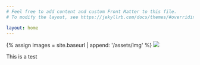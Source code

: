 ```yaml
---
# Feel free to add content and custom Front Matter to this file.
# To modify the layout, see https://jekyllrb.com/docs/themes/#overriding-theme-defaults

layout: home
---
```


{% assign images = site.baseurl | append: '/assets/img' %}
![]({{images}}/dices.jpeg)


This is a test